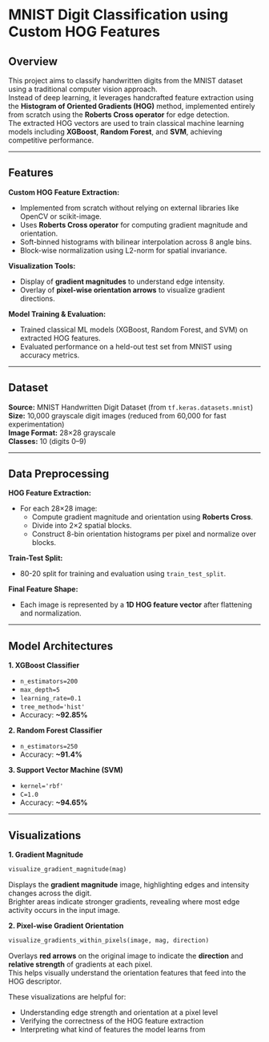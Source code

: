 # MNIST Digit Classification using Custom HOG Features

## Overview
This project aims to classify handwritten digits from the MNIST dataset using a traditional computer vision approach.  
Instead of deep learning, it leverages handcrafted feature extraction using the **Histogram of Oriented Gradients (HOG)** method, implemented entirely from scratch using the **Roberts Cross operator** for edge detection.  
The extracted HOG vectors are used to train classical machine learning models including **XGBoost**, **Random Forest**, and **SVM**, achieving competitive performance.

---

## Features

**Custom HOG Feature Extraction:**
- Implemented from scratch without relying on external libraries like OpenCV or scikit-image.
- Uses **Roberts Cross operator** for computing gradient magnitude and orientation.
- Soft-binned histograms with bilinear interpolation across 8 angle bins.
- Block-wise normalization using L2-norm for spatial invariance.

**Visualization Tools:**
- Display of **gradient magnitudes** to understand edge intensity.
- Overlay of **pixel-wise orientation arrows** to visualize gradient directions.

**Model Training & Evaluation:**
- Trained classical ML models (XGBoost, Random Forest, and SVM) on extracted HOG features.
- Evaluated performance on a held-out test set from MNIST using accuracy metrics.

---

## Dataset

**Source:** MNIST Handwritten Digit Dataset (from `tf.keras.datasets.mnist`)  
**Size:** 10,000 grayscale digit images (reduced from 60,000 for fast experimentation)  
**Image Format:** 28×28 grayscale  
**Classes:** 10 (digits 0–9)

---

## Data Preprocessing

**HOG Feature Extraction:**
- For each 28×28 image:
  - Compute gradient magnitude and orientation using **Roberts Cross**.
  - Divide into 2×2 spatial blocks.
  - Construct 8-bin orientation histograms per pixel and normalize over blocks.

**Train-Test Split:**
- 80-20 split for training and evaluation using `train_test_split`.

**Final Feature Shape:**
- Each image is represented by a **1D HOG feature vector** after flattening and normalization.

---

## Model Architectures

**1. XGBoost Classifier**
- `n_estimators=200`  
- `max_depth=5`  
- `learning_rate=0.1`  
- `tree_method='hist'`  
- Accuracy: **~92.85%**

**2. Random Forest Classifier**
- `n_estimators=250`  
- Accuracy: **~91.4%**

**3. Support Vector Machine (SVM)**
- `kernel='rbf'`  
- `C=1.0`  
- Accuracy: **~94.65%**

---

## Visualizations

**1. Gradient Magnitude**
```python
visualize_gradient_magnitude(mag)
```
Displays the **gradient magnitude** image, highlighting edges and intensity changes across the digit.  
Brighter areas indicate stronger gradients, revealing where most edge activity occurs in the input image.

**2. Pixel-wise Gradient Orientation**
```python
visualize_gradients_within_pixels(image, mag, direction)
```
Overlays **red arrows** on the original image to indicate the **direction** and **relative strength** of gradients at each pixel.  
This helps visually understand the orientation features that feed into the HOG descriptor.

These visualizations are helpful for:
- Understanding edge strength and orientation at a pixel level  
- Verifying the correctness of the HOG feature extraction  
- Interpreting what kind of features the model learns from
